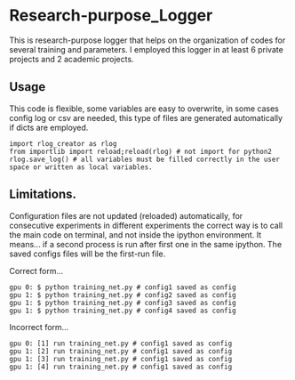 # Research-purpose_Logger
This is research-purpose logger that helps on the organization of codes for several training and parameters. I employed this logger in at least 6 private projects and 2 academic projects.

## Usage

This code is flexible, some variables are easy to overwrite, in some cases config log or csv are needed, this type of files are generated automatically if dicts are employed.


```
import rlog_creator as rlog
from importlib import reload;reload(rlog) # not import for python2
rlog.save_log() # all variables must be filled correctly in the user space or written as local variables.
```

## Limitations.
Configuration files are not updated (reloaded) automatically, for consecutive experiments in different experiments the correct way is to call the main code on terminal, and not inside the ipython environment. It means... if a second process is run after first one in the same ipython. The saved configs files will be the first-run file.

Correct form...

```
gpu 0: $ python training_net.py # config1 saved as config
gpu 1: $ python training_net.py # config2 saved as config
gpu 1: $ python training_net.py # config3 saved as config
gpu 1: $ python training_net.py # config4 saved as config
```

Incorrect form...

```
gpu 0: [1] run training_net.py # config1 saved as config
gpu 1: [2] run training_net.py # config1 saved as config
gpu 1: [3] run training_net.py # config1 saved as config
gpu 1: [4] run training_net.py # config1 saved as config
```

